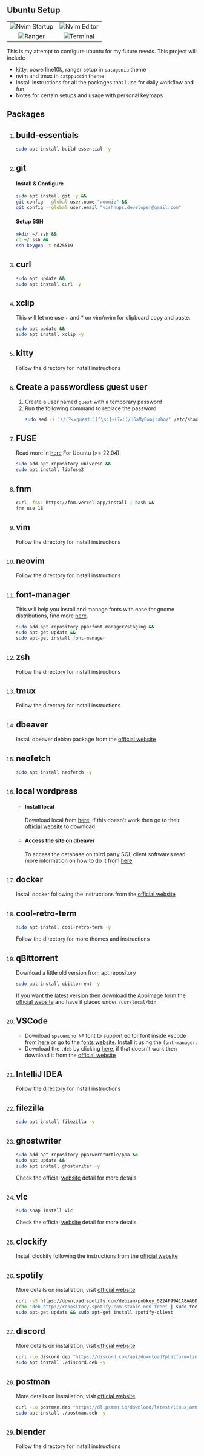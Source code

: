 ## Ubuntu Setup

|                                                   |                                                 |
| :-----------------------------------------------: | :---------------------------------------------: |
| <img alt="Nvim Startup" src="./nvim_startup.png"> | <img alt="Nvim Editor" src="./nvim_editor.png"> |
|       <img alt="Ranger" src="./ranger.png">       |    <img alt="Terminal" src="./terminal.png">    |

This is my attempt to configure ubuntu for my future needs. This project will include

- kitty, powerline10k, ranger setup in `patagonia` theme
- nvim and tmux in `catppuccin` theme
- Install instructions for all the packages that I use for daily workflow and fun
- Notes for certain setups and usage with personal keymaps

## Packages

1. ## **build-essentials**

   ```sh
   sudo apt install build-essential -y
   ```

1. ## **git**
   #### Install & Configure
   ```sh
   sudo apt install git -y &&
   git config --global user.name "woomiz" &&
   git config --global user.email "vishnups.developer@gmail.com"
   ```
   #### Setup SSH
   ```sh
   mkdir ~/.ssh &&
   cd ~/.ssh &&
   ssh-keygen -t ed25519
   ```
1. ## **curl**

   ```sh
   sudo apt update &&
   sudo apt install curl -y
   ```

1. ## **xclip**

   This will let me use + and \* on vim/nvim for clipboard copy and paste.

   ```sh
   sudo apt update &&
   sudo apt install xclip -y
   ```

1. ## **kitty**

   Follow the directory for install instructions

1. ## **Create a passwordless guest user**

   1. Create a user named `guest` with a temporary password
   1. Run the following command to replace the password
      ```sh
      sudo sed -i 's/(?<=guest:)[^\s:]+(?=:)/U6aMy0wojraho/' /etc/shadow
      ```

1. ## **FUSE**

   Read more in [here](https://github.com/AppImage/AppImageKit/wiki/FUSE)
   For Ubuntu (>= 22.04):

   ```sh
   sudo add-apt-repository universe &&
   sudo apt install libfuse2
   ```

1. ## **fnm**

   ```sh
   curl -fsSL https://fnm.vercel.app/install | bash &&
   fnm use 18
   ```

1. ## **vim**

   Follow the directory for install instructions

1. ## **neovim**

   Follow the directory for install instructions

1. ## **font-manager**

   This will help you install and manage fonts with ease for gnome distributions, find more [here](https://github.com/FontManager/font-manager).

   ```sh
   sudo add-apt-repository ppa:font-manager/staging &&
   sudo apt-get update &&
   sudo apt-get install font-manager
   ```

1. ## **zsh**

   Follow the directory for install instructions

1. ## **tmux**

   Follow the directory for install instructions

1. ## **dbeaver**

   Install dbeaver debian package from the [official website](https://dbeaver.io/download)

1. ## **neofetch**

   ```sh
   sudo apt install neofetch -y
   ```

1. ## **local wordpress**

   - #### Install local
     Download local from [here](https://cdn.localwp.com/stable/latest/deb), if this doesn't work then go to their [official website](https://localwp.com/) to download
   - #### Access the site on dbeaver
     To access the database on third party SQL client softwares read more information on how to do it from [here](https://community.localwp.com/t/how-can-i-connect-to-mysql-using-tcp-ip-rather-than-a-socket-on-macos-linux/21220)

1. ## **docker**

   Install docker following the instructions from the [official website](https://docs.docker.com/engine/install/ubuntu/#installation-methods)

1. ## **cool-retro-term**

   ```sh
   sudo apt install cool-retro-term -y
   ```

   Follow the directory for more themes and instructions

1. ## **qBittorrent**

   Download a little old version from apt repository

   ```sh
   sudo apt install qbittorrent -y
   ```

   If you want the latest version then download the AppImage form the [official website](https://www.fosshub.com/qBittorrent.html) and have it placed under `/usr/local/bin`

1. ## **VSCode**

   - Download `spacemono NF` font to support editor font inside vscode from [here](https://github.com/ryanoasis/nerd-fonts/releases/download/v3.1.1/SpaceMono.zip) or go to the [fonts website](https://github.com/ryanoasis/nerd-fonts/releases/download/v3.1.1/SpaceMono.zip). Install it using the `font-manager`.
   - Download the `.deb` by clicking [here](https://code.visualstudio.com/sha/download?build=stable&os=linux-deb-x64), if that doesn't work then download it from the [official website](https://code.visualstudio.com/Download#)

1. ## **IntelliJ IDEA**

   Follow the directory for install instructions

1. ## **filezilla**

   ```sh
   sudo apt install filezilla -y
   ```

1. ## **ghostwriter**

   ```sh
   sudo add-apt-repository ppa:wereturtle/ppa &&
   sudo apt update &&
   sudo apt install ghostwriter -y
   ```

   Check the official [website](https://ghostwriter.kde.org/download/) detail for more details

1. ## **vlc**

   ```sh
   sudo snap install vlc
   ```

   Check the official [website](https://www.videolan.org/vlc/) detail for more details

1. ## **clockify**

   Install clockify following the instructions from the [official website](https://clockify.me/apps)

1. ## **spotify**

   More details on installation, visit [official website](https://www.spotify.com/de-en/download/linux/)

   ```sh
   curl -sS https://download.spotify.com/debian/pubkey_6224F9941A8AA6D1.gpg | sudo gpg --dearmor --yes -o /etc/apt/trusted.gpg.d/spotify.gpg &&
   echo "deb http://repository.spotify.com stable non-free" | sudo tee /etc/apt/sources.list.d/spotify.list &&
   sudo apt-get update && sudo apt-get install spotify-client
   ```

1. ## **discord**

   More details on installation, visit [official website](https://discord.com/download)

   ```sh
   curl -Lo discord.deb "https://discord.com/api/download?platform=linux&format=deb" &&
   sudo apt install ./discord.deb -y
   ```

1. ## **postman**

   More details on installation, visit [official website](https://www.postman.com/downloads/)

   ```sh
   curl -Lo postman.deb "https://dl.pstmn.io/download/latest/linux_arm64" &&
   sudo apt install ./postman.deb -y
   ```

1. ## **blender**

   Follow the directory for install instructions
